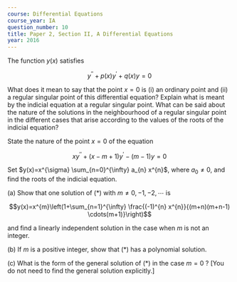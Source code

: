 ```yaml
---
course: Differential Equations
course_year: IA
question_number: 10
title: Paper 2, Section II, A Differential Equations
year: 2016
---
```




The function $y(x)$ satisfies

$$y^{\prime \prime}+p(x) y^{\prime}+q(x) y=0$$

What does it mean to say that the point $x=0$ is (i) an ordinary point and (ii) a regular singular point of this differential equation? Explain what is meant by the indicial equation at a regular singular point. What can be said about the nature of the solutions in the neighbourhood of a regular singular point in the different cases that arise according to the values of the roots of the indicial equation?

State the nature of the point $x=0$ of the equation

$$x y^{\prime \prime}+(x-m+1) y^{\prime}-(m-1) y=0$$

Set $y(x)=x^{\sigma} \sum_{n=0}^{\infty} a_{n} x^{n}$, where $a_{0} \neq 0$, and find the roots of the indicial equation.

(a) Show that one solution of $(*)$ with $m \neq 0,-1,-2, \cdots$ is

$$y(x)=x^{m}\left(1+\sum_{n=1}^{\infty} \frac{(-1)^{n} x^{n}}{(m+n)(m+n-1) \cdots(m+1)}\right)$$

and find a linearly independent solution in the case when $m$ is not an integer.

(b) If $m$ is a positive integer, show that $(*)$ has a polynomial solution.

(c) What is the form of the general solution of $(*)$ in the case $m=0$ ? [You do not need to find the general solution explicitly.]